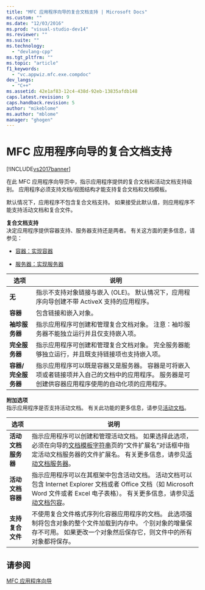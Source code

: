 ```yaml
---
title: "MFC 应用程序向导的复合文档支持 | Microsoft Docs"
ms.custom: ""
ms.date: "12/03/2016"
ms.prod: "visual-studio-dev14"
ms.reviewer: ""
ms.suite: ""
ms.technology: 
  - "devlang-cpp"
ms.tgt_pltfrm: ""
ms.topic: "article"
f1_keywords: 
  - "vc.appwiz.mfc.exe.compdoc"
dev_langs: 
  - "C++"
ms.assetid: 42e1af83-12c4-438d-92eb-13835afdb148
caps.latest.revision: 9
caps.handback.revision: 5
author: "mikeblome"
ms.author: "mblome"
manager: "ghogen"
---
```

# MFC 应用程序向导的复合文档支持
[!INCLUDE[vs2017banner](../../assembler/inline/includes/vs2017banner.md)]

在此 MFC 应用程序向导页中，指示应用程序提供的复合文档和活动文档支持级别。  应用程序必须支持文档\/视图结构才能支持复合文档和文档模板。  
  
 默认情况下，应用程序不包含复合文档支持。  如果接受此默认值，则应用程序不能支持活动文档和复合文件。  
  
 **复合文档支持**  
 决定应用程序提供容器支持、服务器支持还是两者。  有关这方面的更多信息，请参见：  
  
-   [容器：实现容器](../../mfc/containers-implementing-a-container.md)  
  
-   [服务器：实现服务器](../../mfc/servers-implementing-a-server.md)  
  
|选项|说明|  
|--------|--------|  
|**无**|指示不支持对象链接与嵌入 \(OLE\)。  默认情况下，应用程序向导创建不带 ActiveX 支持的应用程序。|  
|**容器**|包含链接和嵌入对象。|  
|**袖珍服务器**|指示应用程序可创建和管理复合文档对象。  注意：袖珍服务器不能独立运行并且仅支持嵌入项。|  
|**完全服务器**|指示应用程序可创建和管理复合文档对象。  完全服务器能够独立运行，并且既支持链接项也支持嵌入项。|  
|**容器\/完全服务器**|指示应用程序可以既是容器又是服务器。  容器是可将嵌入项或者链接项并入自己的文档中的应用程序。  服务器是可创建供容器应用程序使用的自动化项的应用程序。|  
  
 **附加选项**  
 指示应用程序是否支持活动文档。  有关此功能的更多信息，请参见[活动文档](../../mfc/active-documents.md)。  
  
|选项|说明|  
|--------|--------|  
|**活动文档服务器**|指示应用程序可以创建和管理活动文档。  如果选择此选项，必须在向导的[文档模板字符串](../../mfc/reference/document-template-strings-mfc-application-wizard.md)页的“文件扩展名”对话框中指定活动文档服务器的文件扩展名。  有关更多信息，请参见[活动文档服务器](../../mfc/active-document-servers.md)。|  
|**活动文档容器**|指示应用程序可以在其框架中包含活动文档。  活动文档可以包含 Internet Explorer 文档或者 Office 文档（如 Microsoft Word 文件或者 Excel 电子表格）。  有关更多信息，请参见[活动文档包容](../../mfc/active-document-containment.md)。|  
|**支持复合文件**|不使用复合文件格式序列化容器应用程序的文档。  此选项强制将包含对象的整个文件加载到内存中。  个别对象的增量保存不可用。  如果更改一个对象然后保存它，则文件中的所有对象都将保存。|  
  
## 请参阅  
 [MFC 应用程序向导](../../mfc/reference/mfc-application-wizard.md)